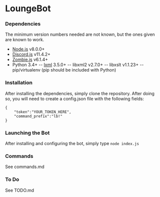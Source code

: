 # LoungeBot
### Dependencies
The minimum version numbers needed are not known, but the ones given are known to work.
- [Node.js](https://nodejs.org/) v8.0.0+
- [Discord.js](https://discord.js.org/) v11.4.2+
- [Zombie.js](http://zombie.js.org/) v6.1.4+
- Python 3.4+
-- [lxml](https://lxml.de/) 3.5.0+
-- libxml2 v2.7.0+
-- libxslt v1.1.23+
-- pip/virtualenv (pip should be included with Python)

### Installation
After installing the dependencies, simply clone the repository. After doing so, you will need to create a config.json file with the following fields:
```
{
    "token":"YOUR_TOKEN_HERE",
    "command_prefix":"lb!"
}
```
### Launching the Bot
After installing and configuring the bot, simply type `node index.js`
### Commands
See commands.md
### To Do
See TODO.md